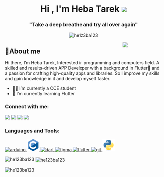 <h1 align="center">Hi , I'm Heba Tarek <img src="https://media.giphy.com/media/hvRJCLFzcasrR4ia7z/giphy.gif" width="35"></h1>
<p align="center">
<h3 align="center">"Take a deep breathe and try all over again"</h3>
<p align="center"> <img src="https://komarev.com/ghpvc/?username=he123ba123&label=Profile%20views&color=0e75b6&style=flat" alt="he123ba123" /> </p>


<img src="https://github.com/mohamedabusrea/mohamedabusrea/blob/master/profile-img.png" align="right" width="25%"/>


## 🌠About me
Hi there, I’m Heba Tarek, Interested in programming and computers field. A skilled and results-driven APP Developer with a background in Flutter📱 and a passion for crafting high-quality apps and libraries. So I improve my skills and gain knowledge in it and develop myself faster.

- 👨‍💻 I’m currently a CCE student 
- 🌱 I’m currently learning Flutter

<h3 align="left">Connect with me:</h3>

<p align="center">

<a href="http://www.linkedin.com/in/heba-tarek-cce"><img src="https://img.shields.io/badge/ -@Heba Tarek-0077B5?style=flat&logo=Linkedin&logoColor=white"/></a>
<a href="hebatarekg@gmail.com"><img src="https://img.shields.io/badge/-@Heba Tarek-D14836?style=flat&logo=Gmail&logoColor=white"/></a>
<a href="https://www.instagram.com/hebatarek846/"><img src="https://img.shields.io/badge/-@Heba Tarek_-E4405F?style=flat&logo=Instagram&logoColor=white"/></a>
<a href="https://www.facebook.com/profile.php?id=100085921645606)"><img src="https://img.shields.io/badge/-@Heba Tarek-1877F2?style=flat&logo=Facebook&logoColor=white"/></a>

</p>

<h3 align="left">Languages and Tools:</h3>
<p align="left"> <a href="https://www.arduino.cc/" target="_blank" rel="noreferrer"> <img src="https://cdn.worldvectorlogo.com/logos/arduino-1.svg" alt="arduino" width="40" height="40"/> </a> <a href="https://www.cprogramming.com/" target="_blank" rel="noreferrer"> <img src="https://raw.githubusercontent.com/devicons/devicon/master/icons/c/c-original.svg" alt="c" width="40" height="40"/> </a> <a href="https://dart.dev" target="_blank" rel="noreferrer"> <img src="https://www.vectorlogo.zone/logos/dartlang/dartlang-icon.svg" alt="dart" width="40" height="40"/> </a> <a href="https://www.figma.com/" target="_blank" rel="noreferrer"> <img src="https://www.vectorlogo.zone/logos/figma/figma-icon.svg" alt="figma" width="40" height="40"/> </a> <a href="https://flutter.dev" target="_blank" rel="noreferrer"> <img src="https://www.vectorlogo.zone/logos/flutterio/flutterio-icon.svg" alt="flutter" width="40" height="40"/> </a> <a href="https://git-scm.com/" target="_blank" rel="noreferrer"> <img src="https://www.vectorlogo.zone/logos/git-scm/git-scm-icon.svg" alt="git" width="40" height="40"/> </a> <a href="https://www.python.org" target="_blank" rel="noreferrer"> <img src="https://raw.githubusercontent.com/devicons/devicon/master/icons/python/python-original.svg" alt="python" width="40" height="40"/> </a> </p>

<p><img align="left" src="https://github-readme-stats.vercel.app/api/top-langs?username=he123ba123&show_icons=true&locale=en&layout=compact" alt="he123ba123" /></p>

<p>&nbsp;<img align="center" src="https://github-readme-stats.vercel.app/api?username=he123ba123&show_icons=true&locale=en" alt="he123ba123" /></p>

<p><img align="center" src="https://github-readme-streak-stats.herokuapp.com/?user=he123ba123&" alt="he123ba123" /></p>



